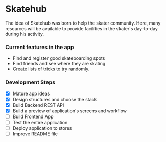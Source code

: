 # Skatehub

The idea of Skatehub was born to help the skater community. Here, many resources will be available to provide facilities in the skater's day-to-day during his activity.

### Current features in the app
- Find and register good skateboarding spots
- Find friends and see where they are skating
- Create lists of tricks to try randomly.

### Development Steps
- [x] Mature app ideas
- [x] Design structures and choose the stack
- [x] Build Backend REST API
- [x] Build a preview of application's screens and workflow
- [ ] Build Frontend App
- [ ] Test the entire application
- [ ] Deploy application to stores
- [ ] Improve README file

